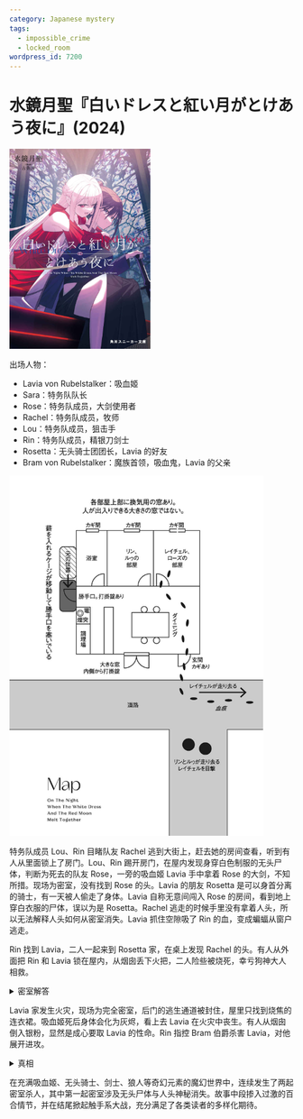 ```yaml
---
category: Japanese mystery
tags:
  - impossible_crime
  - locked_room
wordpress_id: 7200
---
```


# 水鏡月聖『白いドレスと紅い月がとけあう夜に』(2024)

<img src=images/2024_cover.jpg width=250/>

出场人物：
* Lavia von Rubelstalker：吸血姬
* Sara：特务队队长
* Rose：特务队成员，大剑使用者
* Rachel：特务队成员，牧师
* Lou：特务队成员，狙击手
* Rin：特务队成员，精银刀剑士
* Rosetta：无头骑士团团长，Lavia 的好友
* Bram von Rubelstalker：魔族首领，吸血鬼，Lavia 的父亲

<img src=images/2024_map.jpg width=450/>

特务队成员 Lou、Rin 目睹队友 Rachel 逃到大街上，赶去她的房间查看，听到有人从里面锁上了房门。Lou、Rin 踢开房门，在屋内发现身穿白色制服的无头尸体，判断为死去的队友 Rose，一旁的吸血姬 Lavia 手中拿着 Rose 的大剑，不知所措。现场为密室，没有找到 Rose 的头。Lavia 的朋友 Rosetta 是可以身首分离的骑士，有一天被人偷走了身体。Lavia 自称无意间闯入 Rose 的房间，看到地上穿白衣服的尸体，误以为是 Rosetta。Rachel 逃走的时候手里没有拿着人头，所以无法解释人头如何从密室消失。Lavia 抓住空隙吸了 Rin 的血，变成蝙蝠从窗户逃走。

Rin 找到 Lavia，二人一起来到 Rosetta 家，在桌上发现 Rachel 的头。有人从外面把 Rin 和 Lavia 锁在屋内，从烟囱丢下火把，二人险些被烧死，幸亏狗神大人相救。

<details><summary>密室解答</summary>
Rose = Rosetta，在密室杀死 Rachel，地下的无头尸是 Rachel 而不是 Rose。（伏线：Rose 是胸肌发达的剑士，但尸体的乳房柔软。）无头的 Rosetta 把 Rachel 的头放在自己的脖子上逃跑，看上去好像是 Rachel 逃跑。Rosetta 回家后把 Rachel 的头放在小屋桌子上，放火试图烧死 Rin、Lavia。
</details>

Lavia 家发生火灾，现场为完全密室，后门的逃生通道被封住，屋里只找到烧焦的连衣裙。吸血姬死后身体会化为灰烬，看上去 Lavia 在火灾中丧生。有人从烟囱倒入银粉，显然是成心要取 Lavia 的性命。Rin 指控 Bram 伯爵杀害 Lavia，对他展开进攻。

<details><summary>真相</summary>
发生火灾时 Lavia 不在小屋里，门闩下面垫了雪，受热融化，门闩下落将门自内锁上。幕后主使是 Sara 队长。
</details>

在充满吸血姬、无头骑士、剑士、狼人等奇幻元素的魔幻世界中，连续发生了两起密室杀人，其中第一起密室涉及无头尸体与人头神秘消失。故事中段掺入过激的百合情节，并在结尾掀起触手系大战，充分满足了各类读者的多样化期待。
